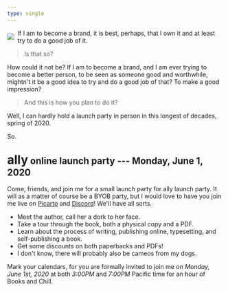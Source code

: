 ```yaml
---
type: single
---
```


<style>
@media screen and (min-width: 600px) {
    main p:first-of-type {
        margin-top: 0;
    }
    img {
        max-width: 350px;
        float: left;
        margin: 0.5rem 0.5rem 0.5rem 0;
    }
    p img {
        margin: 0.5rem 0.5rem 0.5rem 0;
    }
}
</style> <img src="/book/physical/steep-bw.jpg" />

If I am to become a brand, it is best, perhaps, that I own it and at least try to do a good job of it.

> Is that so?

How could it not be? If I am to become a brand, and I am ever trying to become a better person, to be seen as someone good and worthwhile, mightn't it be a good idea to try and do a good job of that? To make a good impression?

> And this is how you plan to do it?

Well, I can hardly hold a launch party in person in this longest of decades, spring of 2020.

So.

## <span class="ally-font" style="font-size: 21pt">ally</span> online launch party --- Monday, June 1, 2020

Come, friends, and join me for a small launch party for <span class="ally-font">ally</span> launch party. It will as a matter of course be a BYOB party, but I would love to have you join me live on [Picarto](https://picarto.tv/makyo) and [&#68;&#105;scord](https://makyo.io/2G)! We'll have all sorts.

* Meet the author, call her a dork to her face.
* Take a tour through the book, both a physical copy and a PDF.
* Learn about the process of writing, publishing online, typesetting, and self-publishing a book.
* Get some discounts on both paperbacks and PDFs!
* I don't know, there will probably also be cameos from my dogs.

Mark your calendars, for you are formally invited to join me on *Monday, June 1st, 2020* at both *3:00PM* and *7:00PM* Pacific time for an hour of Books and Chill.
